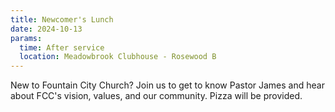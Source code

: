 ```yaml
---
title: Newcomer's Lunch
date: 2024-10-13
params:
  time: After service
  location: Meadowbrook Clubhouse - Rosewood B
---
```


New to Fountain City Church? Join us to get to know Pastor James and hear about FCC's vision, values,  and our community. Pizza will be provided.
